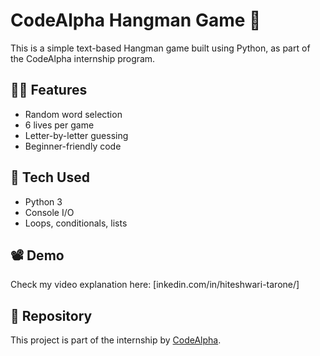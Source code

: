 # CodeAlpha Hangman Game 🎯

This is a simple text-based Hangman game built using Python, as part of the CodeAlpha internship program.

## 👩‍💻 Features
- Random word selection
- 6 lives per game
- Letter-by-letter guessing
- Beginner-friendly code

## 🔧 Tech Used
- Python 3
- Console I/O
- Loops, conditionals, lists

## 📽 Demo
Check my video explanation here: [inkedin.com/in/hiteshwari-tarone/]

## 🔗 Repository
This project is part of the internship by [CodeAlpha](https://www.codealpha.tech/).
